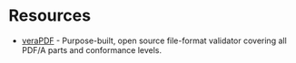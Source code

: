 # Resources

- [veraPDF](https://verapdf.org/home/) - Purpose-built, open source file-format validator covering all PDF/A parts and conformance levels.